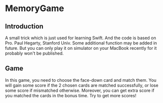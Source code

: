 # MemoryGame
## Introduction
<p>A small trick which is just used for learning Swift. And the code is based on Pro. Paul Hegarty, Stanford Univ. Some additional function may be added in future. But you can only play it on simulator on your MacBook recently for it probably won't be published.</p>

## Game
<p>In this game, you need to choose the face-down card and match them. You will gain some score if the 2 chosen cards are matched successfully, or lose some score if mismatched otherwise. Moreover, you can get extra score if you matched the cards in the bonus time. Try to get more scores!</p>
